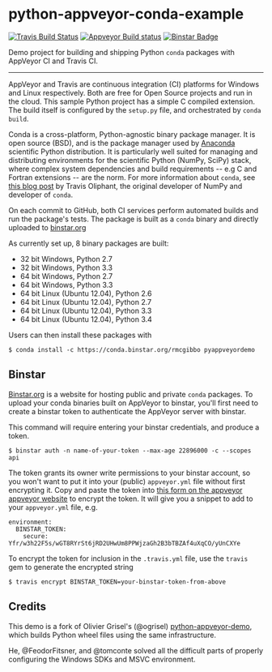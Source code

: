 python-appveyor-conda-example
=============================
[![Travis Build Status](https://travis-ci.org/rmcgibbo/python-appveyor-conda-example.png?branch=master)](https://travis-ci.org/rmcgibbo/python-appveyor-conda-example)
[![Appveyor Build status](https://ci.appveyor.com/api/projects/status/ek4ufqupmnpv6ixn)](https://ci.appveyor.com/project/rmcgibbo/python-appveyor-conda-example)
[![Binstar Badge](https://binstar.org/rmcgibbo/pyappveyordemo/badges/version.svg)](https://binstar.org/rmcgibbo/pyappveyordemo)

Demo project for building and shipping Python `conda` packages with AppVeyor CI
and Travis CI.

----------

AppVeyor and Travis are continuous integration (CI) platforms for Windows and Linux
respectively. Both are free for Open Source projects and run in the cloud. This
sample Python project has a simple C compiled extension. The build itself is
configured by the `setup.py` file, and orchestrated by `conda build`.

Conda is a cross-platform, Python-agnostic binary package manager. It is open
source (BSD), and is the package manager used by [Anaconda](http://docs.continuum.io/anaconda/index.html>)
scientific Python distribution. It is particularly well suited for managing
and distributing environments for the scientific Python (NumPy, SciPy) stack,
where complex system dependencies and build requirements -- e.g C and Fortran
extensions -- are the norm. For more information about `conda`, see
[this blog post](http://technicaldiscovery.blogspot.com/2013/12/why-i-promote-conda.html)
by Travis Oliphant, the original developer of NumPy and developer of `conda`.

On each commit to GitHub, both CI services perform automated builds and run the
package's tests. The package is built as a `conda` binary and directly uploaded
to [binstar.org](https://conda.binstar.org/)

As currently set up, 8 binary packages are built:

 - 32 bit Windows, Python 2.7
 - 32 bit Windows, Python 3.3
 - 64 bit Windows, Python 2.7
 - 64 bit Windows, Python 3.3
 - 64 bit Linux (Ubuntu 12.04), Python 2.6
 - 64 bit Linux (Ubuntu 12.04), Python 2.7
 - 64 bit Linux (Ubuntu 12.04), Python 3.3
 - 64 bit Linux (Ubuntu 12.04), Python 3.4

Users can then install these packages with

```
$ conda install -c https://conda.binstar.org/rmcgibbo pyappveyordemo
```

Binstar
-------

[Binstar.org](https://binstar.org) is a website for hosting public and private `conda`
packages. To upload your conda binaries built on AppVeyor to binstar, you'll first 
need to create a binstar token to authenticate the AppVeyor server with binstar.

This command will require entering your binstar credentials, and produce a token.

```
$ binstar auth -n name-of-your-token --max-age 22896000 -c --scopes api
```

The token grants its owner write permissions to your binstar account, so you
won't want to put it into your (public) `appveyor.yml` file without first encrypting
it. Copy and paste the token into [this form on the appveyor appveyor website](https://ci.appveyor.com/tools/encrypt)
to  encrypt the token. It will give you a snippet to add to your `appveyor.yml`
file, e.g.

```
environment:
  BINSTAR_TOKEN:
    secure: Yfr/w3h22F5s/wGT8RYrSt6jRD2UHwUm8PPWjzaGh2B3bTBZAf4uXqCO/yUnCXYe
```

To encrypt the token for inclusion in the `.travis.yml` file, use the `travis`
gem to generate the encrypted string

```
$ travis encrypt BINSTAR_TOKEN=your-binstar-token-from-above
```


Credits
-------
This demo is a fork of Olivier Grisel's (@ogrisel) [python-appveyor-demo](https://github.com/ogrisel/python-appveyor-demo),
which builds Python wheel files using the same infrastructure.

He, @FeodorFitsner, and @tomconte solved all the difficult parts of properly
configuring the Windows SDKs and MSVC environment.
